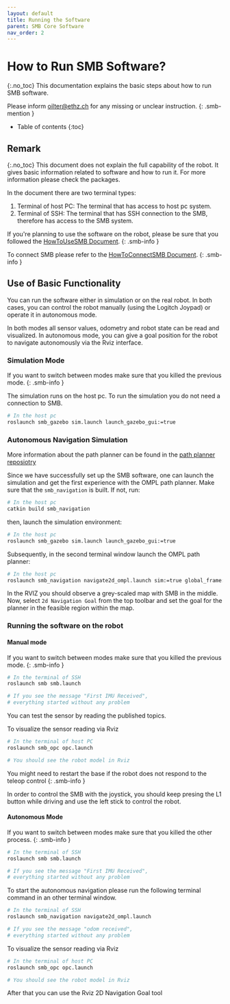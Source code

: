 ```yaml
---
layout: default
title: Running the Software
parent: SMB Core Software
nav_order: 2
---
```


# How to Run SMB Software?
{:.no_toc}
This documentation explains the basic steps about how to run SMB software. 

Please inform oilter@ethz.ch for any missing or unclear instruction.
{: .smb-mention }


* Table of contents
{:toc}

## Remark
{:.no_toc}
This document does not explain the full capability of the robot. It gives basic information related to software and how to run it. For more information please check the packages. 

In the document there are two terminal types:
1. Terminal of host PC: The terminal that has access to host pc system.
2. Terminal of SSH: The terminal that has SSH connection to the SMB, therefore has access to the SMB system.

If you're planning to use the software on the robot, please be sure that you followed the [HowToUseSMB Document](../HowToUseSMB.md).
{: .smb-info }

To connect SMB please refer to the [HowToConnectSMB Document](../HowToConnectSMB.md).
{: .smb-info }

## Use of Basic Functionality

You can run the software either in simulation or on the real robot. In both cases, you can control the robot manually (using the Logitch Joypad) or operate it in autonomous mode.

In both modes all sensor values, odometry and robot state can be read and visualized. In autonomous mode, you can give a goal position for the robot to navigate autonomously via the Rviz interface. 

### Simulation Mode
If you want to switch between modes make sure that you killed the previous mode. {: .smb-info }

The simulation runs on the host pc. To run the simulation you do not need a connection to SMB.

```bash
# In the host pc
roslaunch smb_gazebo sim.launch launch_gazebo_gui:=true
```

### Autonomous Navigation Simulation 

More information about the path planner can be found in the [path planner reposiotry](https://github.com/VIS4ROB-lab/smb_path_planner)

Since we have successfully set up the SMB software, one can launch the simulation and get the first experience with the OMPL path planner.
Make sure that the `smb_navigation` is built. If not, run:
```bash
# In the host pc
catkin build smb_navigation
```
then, launch the simulation environment:
```bash
# In the host pc
roslaunch smb_gazebo sim.launch launch_gazebo_gui:=true
```
Subsequently, in the second terminal window launch the OMPL path planner:
```bash
# In the host pc
roslaunch smb_navigation navigate2d_ompl.launch sim:=true global_frame:=odom robot_base_frame:=base_link
```
In the RVIZ you should observe a grey-scaled map with SMB in the middle. Now, select `2d Navigation Goal` from the top toolbar and set the goal for the planner in the feasible region within the map.



### Running the software on the robot
#### Manual mode
If you want to switch between modes make sure that you killed the previous mode. 
{: .smb-info }

```bash
# In the terminal of SSH
roslaunch smb smb.launch

# If you see the message "First IMU Received", 
# everything started without any problem
```

You can test the sensor by reading the published topics.

To visualize the sensor reading via Rviz
```bash
# In the terminal of host PC
roslaunch smb_opc opc.launch

# You should see the robot model in Rviz
```

You might need to restart the base if the robot does not respond to the teleop control
{: .smb-info }

In order to control the SMB with the joystick, you should keep presing the L1 button while driving and use the left stick to control the robot.


#### Autonomous Mode
If you want to switch between modes make sure that you killed the other process.
{: .smb-info }

```bash
# In the terminal of SSH
roslaunch smb smb.launch

# If you see the message "First IMU Received", 
# everything started without any problem
```

To start the autonomous navigation please run the following terminal command in an other terminal window.
```bash
# In the terminal of SSH
roslaunch smb_navigation navigate2d_ompl.launch 

# If you see the message "odom received", 
# everything started without any problem
```

To visualize the sensor reading via Rviz
```bash
# In the terminal of host PC
roslaunch smb_opc opc.launch

# You should see the robot model in Rviz
```

After that you can use the Rviz 2D Navigation Goal tool 
